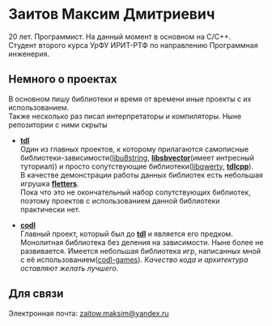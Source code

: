 # Заитов Максим Дмитриевич
20 лет. Программист. На данный момент в основном на C/C++.\
Студент второго курса УрФУ ИРИТ-РТФ по направлению Программная инженерия.

## Немного о проектах
В основном пишу библиотеки и время от времени иные проекты с их использованием.\
Также несколько раз писал интерпретаторы и компиляторы. Ныне репозитории с ними скрыты

- **[tdl](https://github.com/celtrecium/tdl)**\
Один из главных проектов, к которому прилагаются самописные библиотеки-зависимости([libu8string](https://github.com/celtrecium/libu8string), **[libsbvector](https://github.com/celtrecium/libsbvector)**(имеет интресный туториал)) и просто сопутствующие библиотеки([libqwerty](https://github.com/celtrecium/libqwerty), **[tdlcpp](https://github.com/celtrecium/tdlcpp)**). \
В качестве демонстрации работы данных библиотек есть небольшая игрушка **[fletters](https://github.com/celtrecium/fletters)**.\
Пока что это не окончательный набор сопутствующих библиотек, поэтому проектов с использованием данной библиотеки практически нет.

- **[codl](https://github.com/celtrecium/codl)**\
  Главный проект, который был до **[tdl](https://github.com/celtrecium/tdl)** и является его предком. Монолитная библиотека без деления на зависимости. Ныне более не развивается. Имеется небольшая библиотека игр, написанных мной с её использованием([codl-games](https://github.com/celtrecium/codl-games)). *Качество кода и архитектура оставляют желать лучшего.*

## Для связи
Электронная почта: zaitow.maksim@yandex.ru
